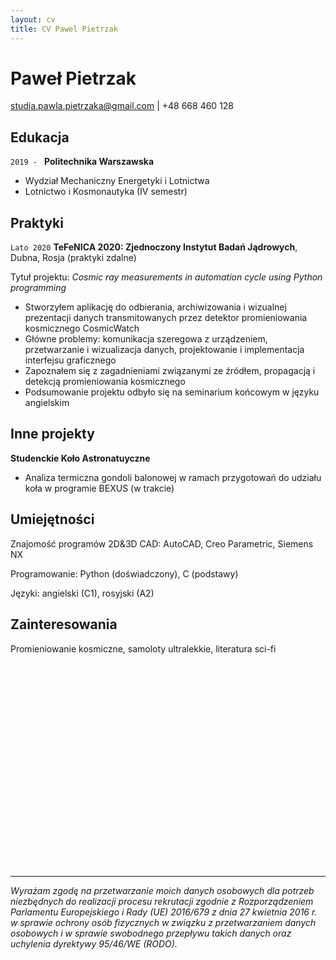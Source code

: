 ```yaml
---
layout: cv
title: CV Pawel Pietrzak
---
```

# Paweł Pietrzak

<div id="webaddress">
<a href="studia.pawla.pietrzaka@gmail.com">studia.pawla.pietrzaka@gmail.com</a>
| +48 668 460 128
</div>

## Edukacja

`2019 - `
__Politechnika Warszawska__
- Wydział Mechaniczny Energetyki i Lotnictwa
- Lotnictwo i Kosmonautyka (IV semestr)

## Praktyki

`Lato 2020`
__TeFeNICA 2020: Zjednoczony Instytut Badań Jądrowych__, Dubna, Rosja (praktyki zdalne)

Tytuł projektu: *Cosmic ray measurements in automation cycle using Python programming*
* Stworzyłem aplikację do odbierania, archiwizowania i wizualnej prezentacji danych transmitowanych przez detektor promieniowania kosmicznego CosmicWatch
* Główne problemy: komunikacja szeregowa z urządzeniem, przetwarzanie i wizualizacja danych, projektowanie i implementacja interfejsu graficznego
* Zapoznałem się z zagadnieniami związanymi ze źródłem, propagacją i detekcją promieniowania kosmicznego
* Podsumowanie projektu odbyło się na seminarium końcowym w języku angielskim

## Inne projekty

__Studenckie Koło Astronatuyczne__
- Analiza termiczna gondoli balonowej w ramach przygotowań do udziału koła w programie BEXUS (w trakcie)

## Umiejętności
Znajomość programów 2D&3D CAD: AutoCAD, Creo Parametric, Siemens NX

Programowanie: Python (doświadczony), C (podstawy)

Języki: angielski (C1), rosyjski (A2) 

## Zainteresowania

Promieniowanie kosmiczne, samoloty ultralekkie, literatura sci-fi

&nbsp;

&nbsp;

&nbsp;

&nbsp;

&nbsp;

&nbsp;

&nbsp;

&nbsp;

&nbsp;

&nbsp;

&nbsp;

----
_Wyrażam zgodę na przetwarzanie moich danych osobowych dla potrzeb niezbędnych do realizacji procesu rekrutacji zgodnie z Rozporządzeniem Parlamentu Europejskiego i Rady (UE) 2016/679 z dnia 27 kwietnia 2016 r. w sprawie ochrony osób fizycznych w związku z przetwarzaniem danych osobowych i w sprawie swobodnego przepływu takich danych oraz uchylenia dyrektywy 95/46/WE (RODO)._